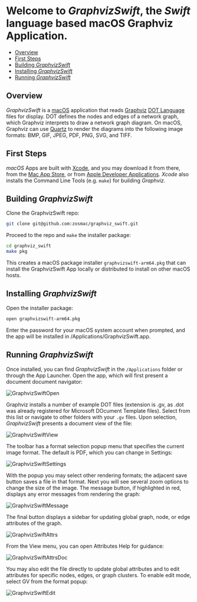 # Welcome to *GraphvizSwift*, the *Swift* language based macOS Graphviz Application.

- [Overview](#overview)
- [First Steps](#firststeps)
- [Building *GraphvizSwift*](#building-graphviz-swift)
- [Installing *GraphvizSwift*](#installing-graphviz-swift)
- [Running *GraphvizSwift*](#running-graphviz-swift)

## Overview

*GraphvizSwift* is a [macOS](https://www.apple.com/os/macos/) application that reads [Graphviz](https://graphviz.org) [DOT Language](https://graphviz.org/doc/info/lang.html) files for display. DOT defines the nodes and edges of a network graph, which Graphviz interprets to draw a network graph diagram. On macOS, Graphviz can use [Quartz](https://developer.apple.com/documentation/quartz) to render the diagrams into the following image formats: BMP, GIF, JPEG, PDF, PNG, SVG, and TIFF.

## First Steps

*macOS* Apps are built with [Xcode](https://developer.apple.com/xcode/), and you may download it from there, from the [Mac App Store](https://apps.apple.com/app/xcode/id497799835?mt=12/), or from [Apple Developer Applications](https://developer.apple.com/download/applications/). *Xcode* also installs the Command Line Tools (e.g. `make`) for building *Graphviz*.

## Building *GraphvizSwift*

Clone the GraphvizSwift repo:
```zsh
git clone git@github.com:zosmac/graphviz_swift.git
```
Proceed to the repo and `make` the installer package:
```zsh
cd graphviz_swift
make pkg
```
This creates a macOS package installer `graphvizswift-arm64.pkg` that can install the GraphvizSwift App locally or distributed to install on other macOS hosts.

## Installing *GraphvizSwift*

Open the installer package:
```zsh
open graphvizswift-arm64.pkg
```
Enter the password for your macOS system account when prompted, and the app will be installed in /Applications/GraphvizSwift.app.

## Running *GraphvizSwift*

Once installed, you can find *GraphvizSwift* in the `/Applications` folder or through the App Launcher. Open the app, which will first present a document document navigator:

![GraphvizSwiftOpen](Readme/GraphvizSwiftOpen.png)

Graphviz installs a number of example DOT files (extension is .gv, as .dot was already registered for Microsoft DOcument Template files). Select from this list or navigate to other folders with your `.gv` files. Upon selection, *GraphvizSwift* presents a document view of the file:

![GraphvizSwiftView](Readme/GraphvizSwiftView.png)

The toolbar has a format selection popup menu that specifies the current image format. The default is PDF, which you can change in Settings:

![GraphvizSwiftSettings](Readme/GraphvizSwiftSettings.png)

With the popup you may select other rendering formats; the adjacent save button saves a file in that format. Next you will see several zoom options to change the size of the image. The message button, if highlighted in red, displays any error messages from rendering the graph:

![GraphvizSwiftMessage](Readme/GraphvizSwiftMessage.png)

The final button displays a sidebar for updating global graph, node, or edge attributes of the graph.

![GraphvizSwiftAttrs](Readme/GraphvizSwiftAttrs.png)

From the View menu, you can open Attributes Help for guidance:

![GraphvizSwiftAttrsDoc](Readme/GraphvizSwiftAttrsDoc.png)

You may also edit the file directly to update global attributes and to edit attributes for specific nodes, edges, or graph clusters. To enable edit mode, select GV from the format popup:

![GraphvizSwiftEdit](Readme/GraphvizSwiftEdit.png)



